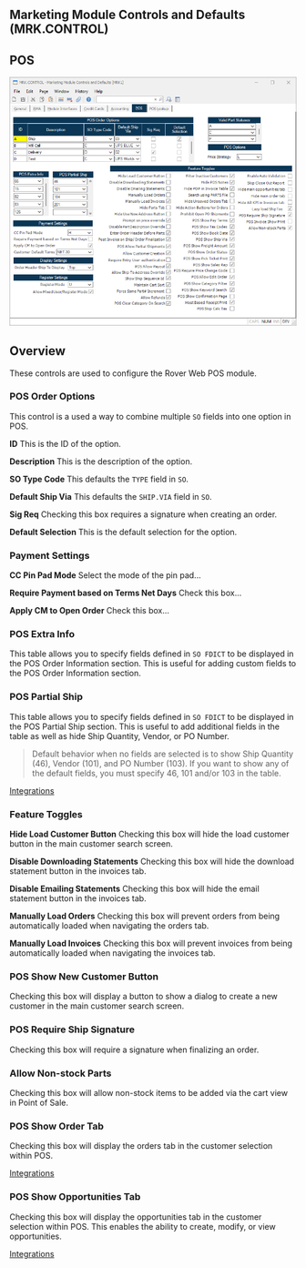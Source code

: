 ## Marketing Module Controls and Defaults (MRK.CONTROL)

<PageHeader />

## POS

![Point of Sale Tab](./MRK-CONTROL-6.png)

## Overview

These controls are used to configure the Rover Web POS module.

### POS Order Options

This control is a used a way to combine multiple `SO` fields into one option in POS.

**ID** This is the ID of the option.

**Description** This is the description of the option.

**SO Type Code** This defaults the `TYPE` field in `SO`.

**Default Ship Via** This defaults the `SHIP.VIA` field in `SO`.

**Sig Req** Checking this box requires a signature when creating an order.

**Default Selection** This is the default selection for the option.

### Payment Settings

**CC Pin Pad Mode** Select the mode of the pin pad...

**Require Payment based on Terms Net Days** Check this box...

**Apply CM to Open Order** Check this box...

### POS Extra Info

This table allows you to specify fields defined in `SO FDICT` to be displayed in the POS Order Information section. This is useful for adding custom fields to the POS Order Information section.

### POS Partial Ship

This table allows you to specify fields defined in `SO FDICT` to be displayed in the POS Partial Ship section. This is useful to add additional fields in the table as well as hide Ship Quantity, Vendor, or PO Number.  

> Default behavior when no fields are selected is to show Ship Quantity (46), Vendor (101), and PO Number (103). If you want to show any of the default fields, you must specify 46, 101 and/or 103 in the table.

[Integrations](../../../../../../../../business-suite/integrations/pos/README.md#pos-partial-ship-fields)

### Feature Toggles

**Hide Load Customer Button** Checking this box will hide the load customer button in the main customer search screen.

**Disable Downloading Statements** Checking this box will hide the download statement button in the invoices tab.

**Disable Emailing Statements** Checking this box will hide the email statement button in the invoices tab.

**Manually Load Orders** Checking this box will prevent orders from being automatically loaded when navigating the orders tab.

**Manually Load Invoices** Checking this box will prevent invoices from being automatically loaded when navigating the invoices tab.

### POS Show New Customer Button

Checking this box will display a button to show a dialog to create a new customer in the main customer search screen.

### POS Require Ship Signature

Checking this box will require a signature when finalizing an order.

### Allow Non-stock Parts

Checking this box will allow non-stock items to be added via the cart view in Point of Sale.

### POS Show Order Tab

Checking this box will display the orders tab in the customer selection within POS.

[Integrations](../../../../../../../../business-suite/integrations/pos/README.md#pos-show-orders-tab)

### POS Show Opportunities Tab

Checking this box will display the opportunities tab in the customer selection within POS. This enables the ability to create, modify, or view opportunities.

[Integrations](../../../../../../../../business-suite/integrations/pos/README.md#pos-show-opportunities-tab)

<badge text= "Version 1.7.19.0" vertical="middle" />

<PageFooter />
